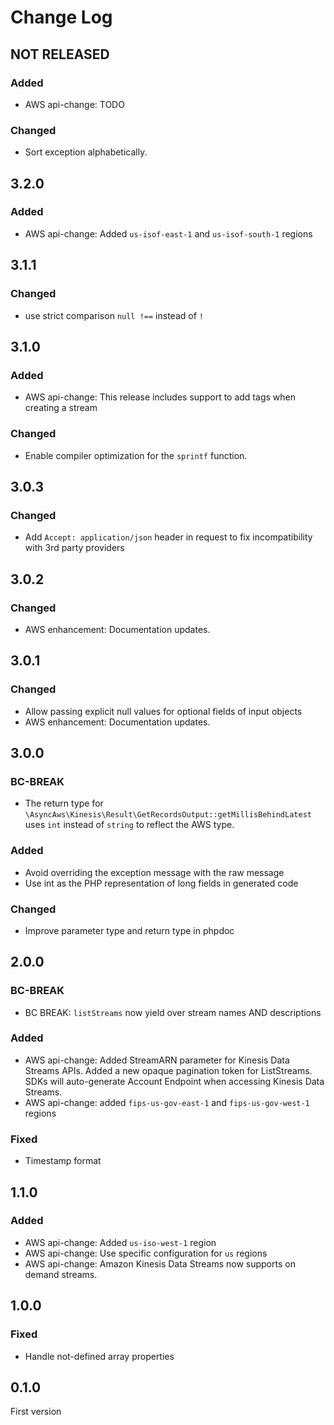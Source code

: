 # Change Log

## NOT RELEASED

### Added

- AWS api-change: TODO

### Changed

- Sort exception alphabetically.

## 3.2.0

### Added

- AWS api-change: Added `us-isof-east-1` and `us-isof-south-1` regions

## 3.1.1

### Changed

- use strict comparison `null !==` instead of `!`

## 3.1.0

### Added

- AWS api-change: This release includes support to add tags when creating a stream

### Changed

- Enable compiler optimization for the `sprintf` function.

## 3.0.3

### Changed

- Add `Accept: application/json` header in request to fix incompatibility with 3rd party providers

## 3.0.2

### Changed

- AWS enhancement: Documentation updates.

## 3.0.1

### Changed

- Allow passing explicit null values for optional fields of input objects
- AWS enhancement: Documentation updates.

## 3.0.0

### BC-BREAK

- The return type for `\AsyncAws\Kinesis\Result\GetRecordsOutput::getMillisBehindLatest` uses `int` instead of `string` to reflect the AWS type.

### Added

- Avoid overriding the exception message with the raw message
- Use int as the PHP representation of long fields in generated code

### Changed

- Improve parameter type and return type in phpdoc

## 2.0.0

### BC-BREAK

- BC BREAK: `listStreams` now yield over stream names AND descriptions

### Added

- AWS api-change: Added StreamARN parameter for Kinesis Data Streams APIs. Added a new opaque pagination token for ListStreams. SDKs will auto-generate Account Endpoint when accessing Kinesis Data Streams.
- AWS api-change: added `fips-us-gov-east-1` and `fips-us-gov-west-1` regions

### Fixed

- Timestamp format

## 1.1.0

### Added

- AWS api-change: Added `us-iso-west-1` region
- AWS api-change: Use specific configuration for `us` regions
- AWS api-change: Amazon Kinesis Data Streams now supports on demand streams.

## 1.0.0

### Fixed

- Handle not-defined array properties

## 0.1.0

First version
